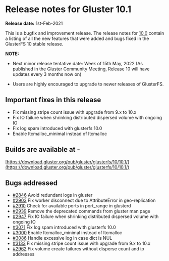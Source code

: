 # Release notes for Gluster 10.1

**Release date:** 1st-Feb-2021

This is a bugfix and improvement release. The release notes for [10.0](10.0.md) contain a listing of all the new features that were added and bugs fixed in the GlusterFS 10 stable release.

**NOTE:**
- Next minor release tentative date: Week of 15th May, 2022
  (As published in the Gluster Community Meeting, Release 10 will have updates every 3 months now on)

- Users are highly encouraged to upgrade to newer releases of GlusterFS.

## Important fixes in this release
- Fix missing stripe count issue with upgrade from 9.x to 10.x
- Fix IO failure when shrinking distributed dispersed volume with ongoing IO
- Fix log spam introduced with glusterfs 10.0
- Enable ltcmalloc_minimal instead of ltcmalloc

## Builds are available at -
[https://download.gluster.org/pub/gluster/glusterfs/10/10.1/](https://download.gluster.org/pub/gluster/glusterfs/10/10.1/)

## Bugs addressed
- [#2846](https://github.com/gluster/glusterfs/issues/2846) Avoid redundant logs in gluster
- [#2903](https://github.com/gluster/glusterfs/issues/2903) Fix worker disconnect due to AttributeError in geo-replication
- [#2910](https://github.com/gluster/glusterfs/issues/2910) Check for available ports in port_range in glusterd
- [#2939](https://github.com/gluster/glusterfs/issues/2939) Remove the deprecated commands from gluster man page
- [#2947](https://github.com/gluster/glusterfs/issues/2947) Fix IO failure when shrinking distributed dispersed volume with ongoing IO
- [#3071](https://github.com/gluster/glusterfs/issues/3071) Fix log spam introduced with glusterfs 10.0
- [#3000](https://github.com/gluster/glusterfs/issues/3000) Enable ltcmalloc_minimal instead of ltcmalloc
- [#3086](https://github.com/gluster/glusterfs/issues/3086) Handle excessive log in case dict is NUL
- [#3133](https://github.com/gluster/glusterfs/issues/3066) Fix missing stripe count issue with upgrade from 9.x to 10.x
- [#2962](https://github.com/gluster/glusterfs/issues/3066) Fix volume create failures without disperse count and ip addresses
